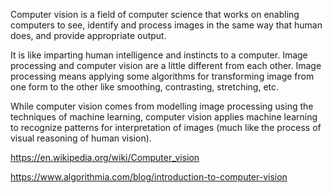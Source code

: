 Computer vision is a field of computer science that works on enabling computers to see, identify and process images in the same way that human does, and provide appropriate output.

It is like imparting human intelligence and instincts to a computer. Image processing and computer vision are a little different from each other. Image processing means applying some algorithms for transforming image from one form to the other like smoothing, contrasting, stretching, etc.

While computer vision comes from modelling image processing using the techniques of machine learning, computer vision applies machine learning to recognize patterns for interpretation of images (much like the process of visual reasoning of human vision).

https://en.wikipedia.org/wiki/Computer_vision

https://www.algorithmia.com/blog/introduction-to-computer-vision

